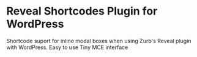 Reveal Shortcodes Plugin for WordPress
===========================

Shortcode suport for inline modal boxes when using Zurb's Reveal plugin with WordPress.
Easy to use Tiny MCE interface
